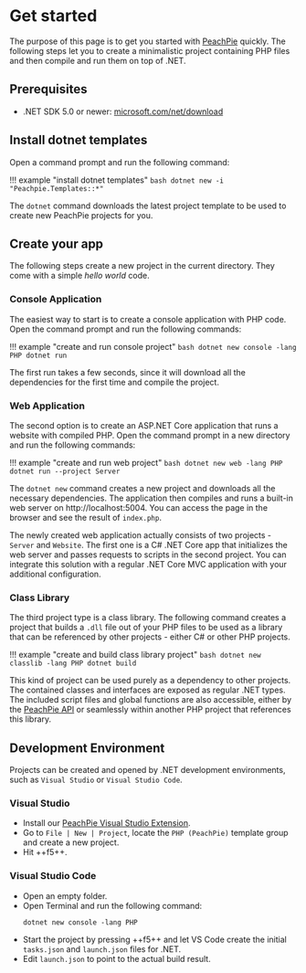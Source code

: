 # Get started

The purpose of this page is to get you started with [PeachPie](https://www.peachpie.io) quickly. The following steps let you to create a minimalistic project containing PHP files and then compile and run them on top of .NET.

## Prerequisites

- .NET SDK 5.0 or newer: [microsoft.com/net/download](https://www.microsoft.com/net/download)

## Install dotnet templates

Open a command prompt and run the following command:

!!! example "install dotnet templates"
    ```bash
    dotnet new -i "Peachpie.Templates::*"
    ```

The `dotnet` command downloads the latest project template to be used to create new PeachPie projects for you.

## Create your app

The following steps create a new project in the current directory. They come with a simple *hello world* code.

### Console Application

The easiest way to start is to create a console application with PHP code. Open the command prompt and run the following commands:

!!! example "create and run console project"
    ```bash
    dotnet new console -lang PHP
    dotnet run
    ```

The first run takes a few seconds, since it will download all the dependencies for the first time and compile the project.

### Web Application

The second option is to create an ASP.NET Core application that runs a website with compiled PHP. Open the command prompt in a new directory and run the following commands:

!!! example "create and run web project"
    ```bash
    dotnet new web -lang PHP
    dotnet run --project Server
    ```

The `dotnet new` command creates a new project and downloads all the necessary dependencies. The application then compiles and runs a built-in web server on http://localhost:5004. You can access the page in the browser and see the result of `index.php`.

The newly created web application actually consists of two projects - `Server` and `Website`. The first one is a C# .NET Core app that initializes the web server and passes requests to scripts in the second project. You can integrate this solution with a regular .NET Core MVC application with your additional configuration.

### Class Library

The third project type is a class library. The following command creates a project that builds a `.dll` file out of your PHP files to be used as a library that can be referenced by other projects - either C# or other PHP projects.

!!! example "create and build class library project"
    ```bash
    dotnet new classlib -lang PHP
    dotnet build
    ```

This kind of project can be used purely as a dependency to other projects. The contained classes and interfaces are exposed as regular .NET types. The included script files and global functions are also accessible, either by the [PeachPie API](api) or seamlessly within another PHP project that references this library.

## Development Environment

Projects can be created and opened by .NET development environments, such as `Visual Studio` or `Visual Studio Code`.

### Visual Studio
- Install our [PeachPie Visual Studio Extension](https://marketplace.visualstudio.com/items?itemName=iolevel.peachpie-vs).
- Go to `File | New | Project`, locate the `PHP (PeachPie)` template group and create a new project.
- Hit ++f5++.

### Visual Studio Code

- Open an empty folder.
- Open Terminal and run the following command:
  ```shell
  dotnet new console -lang PHP
  ```
- Start the project by pressing ++f5++ and let VS Code create the initial `tasks.json` and `launch.json` files for .NET.
- Edit `launch.json` to point to the actual build result.
